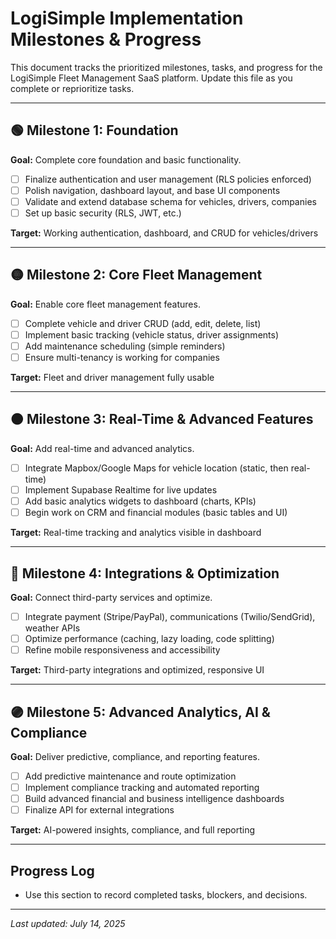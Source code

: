 # LogiSimple Implementation Milestones & Progress

This document tracks the prioritized milestones, tasks, and progress for the LogiSimple Fleet Management SaaS platform. Update this file as you complete or reprioritize tasks.

---

## 🟢 Milestone 1: Foundation
**Goal:** Complete core foundation and basic functionality.
- [ ] Finalize authentication and user management (RLS policies enforced)
- [ ] Polish navigation, dashboard layout, and base UI components
- [ ] Validate and extend database schema for vehicles, drivers, companies
- [ ] Set up basic security (RLS, JWT, etc.)

**Target:** Working authentication, dashboard, and CRUD for vehicles/drivers

---

## 🟡 Milestone 2: Core Fleet Management
**Goal:** Enable core fleet management features.
- [ ] Complete vehicle and driver CRUD (add, edit, delete, list)
- [ ] Implement basic tracking (vehicle status, driver assignments)
- [ ] Add maintenance scheduling (simple reminders)
- [ ] Ensure multi-tenancy is working for companies

**Target:** Fleet and driver management fully usable

---

## 🟠 Milestone 3: Real-Time & Advanced Features
**Goal:** Add real-time and advanced analytics.
- [ ] Integrate Mapbox/Google Maps for vehicle location (static, then real-time)
- [ ] Implement Supabase Realtime for live updates
- [ ] Add basic analytics widgets to dashboard (charts, KPIs)
- [ ] Begin work on CRM and financial modules (basic tables and UI)

**Target:** Real-time tracking and analytics visible in dashboard

---

## 🔵 Milestone 4: Integrations & Optimization
**Goal:** Connect third-party services and optimize.
- [ ] Integrate payment (Stripe/PayPal), communications (Twilio/SendGrid), weather APIs
- [ ] Optimize performance (caching, lazy loading, code splitting)
- [ ] Refine mobile responsiveness and accessibility

**Target:** Third-party integrations and optimized, responsive UI

---

## 🟣 Milestone 5: Advanced Analytics, AI & Compliance
**Goal:** Deliver predictive, compliance, and reporting features.
- [ ] Add predictive maintenance and route optimization
- [ ] Implement compliance tracking and automated reporting
- [ ] Build advanced financial and business intelligence dashboards
- [ ] Finalize API for external integrations

**Target:** AI-powered insights, compliance, and full reporting

---

## Progress Log
- Use this section to record completed tasks, blockers, and decisions.

---

_Last updated: July 14, 2025_
